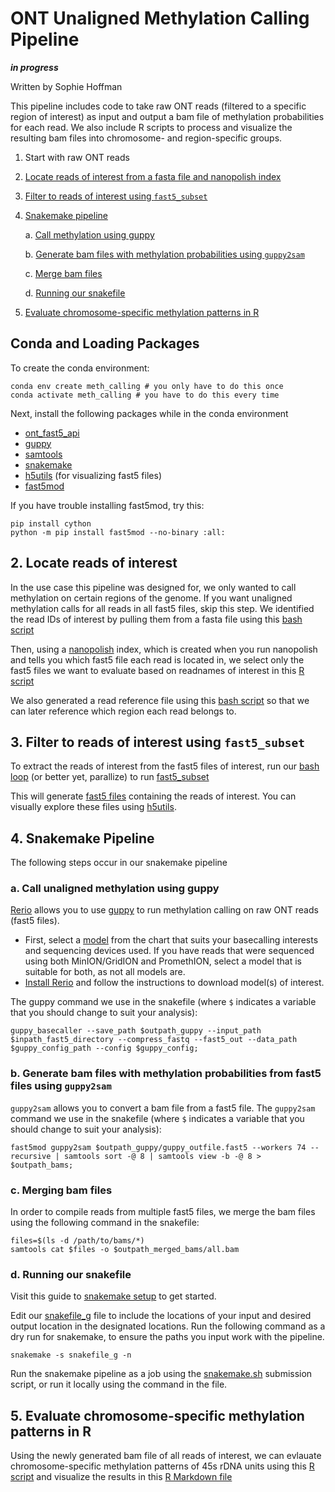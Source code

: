 # ONT Unaligned Methylation Calling Pipeline
***in progress***

Written by Sophie Hoffman

This pipeline includes code to take raw ONT reads (filtered to a specific region of interest) as input and output a bam file of methylation probabilities for each read. We also include R scripts to process and visualize the resulting bam files into chromosome- and region-specific groups. 

1. Start with raw ONT reads
2. [Locate reads of interest from a fasta file and nanopolish index](#2-locate-reads-of-interest)
3. [Filter to reads of interest using `fast5_subset`](#3-filter-to-reads-of-interest-using-fast5_subset)
4. [Snakemake pipeline](#4-snakemake-pipeline)

    a. [Call methylation using guppy](#a-call-unaligned-methylation-using-guppy)
    
    b. [Generate bam files with methylation probabilities using `guppy2sam`](#b-generate-bam-files-with-methylation-probabilities-from-fast5-files-using-guppy2sam)
    
    c. [Merge bam files](#c-merging-bam-files)
    
    d. [Running our snakefile](#d-running-our-snakefile)
    
5. [Evaluate chromosome-specific methylation patterns in R](#5-evaluate-chromosome-specific-methylation-patterns-in-r)

## Conda and Loading Packages

To create the conda environment:
```
conda env create meth_calling # you only have to do this once
conda activate meth_calling # you have to do this every time 
```
Next, install the following packages while in the conda environment
- [ont_fast5_api](https://github.com/nanoporetech/ont_fast5_api#getting-started)
- [guppy](https://denbi-nanopore-training-course.readthedocs.io/en/latest/basecalling/basecalling.html)
- [samtools](https://github.com/samtools/samtools)
- [snakemake](https://snakemake.readthedocs.io/en/stable/)
- [h5utils](https://github.com/NanoComp/h5utils) (for visualizing fast5 files) 
- [fast5mod](https://github.com/nanoporetech/fast5mod) 

If you have trouble installing fast5mod, try this: 
```
pip install cython 
python -m pip install fast5mod --no-binary :all:
```

## 2. Locate reads of interest
In the use case this pipeline was designed for, we only wanted to call methylation on certain regions of the genome. If you want unaligned methylation calls for all reads in all fast5 files, skip this step. 
We identified the read IDs of interest by pulling them from a fasta file using this [bash script](https://github.com/shoffm/ONT_unaligned_meth_calling/blob/master/pull_read_names.sh)

Then, using a [nanopolish](https://github.com/jts/nanopolish) index, which is created when you run nanopolish and tells you which fast5 file each read is located in, we select only the fast5 files we want to evaluate based on readnames of interest in this [R script](https://github.com/shoffm/ONT_unaligned_meth_calling/blob/master/read_isolation.R)

We also generated a read reference file using this [bash script](https://github.com/shoffm/ONT_unaligned_meth_calling/blob/master/pull_chm_spec_read_names.sh) so that we can later reference which region each read belongs to. 

## 3. Filter to reads of interest using `fast5_subset`
To extract the reads of interest from the fast5 files of interest, run our [bash loop](https://github.com/shoffm/ONT_unaligned_meth_calling/blob/master/fast5_sub_3.sh) (or better yet, parallize) to run [fast5_subset](https://github.com/nanoporetech/ont_fast5_api#fast5_subset)

This will generate [fast5 files](https://medium.com/@shiansu/a-look-at-the-nanopore-fast5-format-f711999e2ff6) containing the reads of interest. You can visually explore these files using [h5utils](https://github.com/NanoComp/h5utils).

## 4. Snakemake Pipeline

The following steps occur in our snakemake pipeline

### a. Call unaligned methylation using guppy

[Rerio](https://github.com/nanoporetech/rerio) allows you to use [guppy](https://denbi-nanopore-training-course.readthedocs.io/en/latest/basecalling/basecalling.html) to run methylation calling on raw ONT reads (fast5 files). 
- First, select a [model](https://github.com/nanoporetech/rerio#use-and-description-of-models) from the chart that suits your basecalling interests and sequencing devices used. If you have reads that were sequenced using both MinION/GridION and PromethION, select a model that is suitable for both, as not all models are. 
- [Install Rerio](https://github.com/nanoporetech/rerio#installation) and follow the instructions to download model(s) of interest. 

The guppy command we use in the snakefile (where `$` indicates a variable that you should change to suit your analysis):
```
guppy_basecaller --save_path $outpath_guppy --input_path $inpath_fast5_directory --compress_fastq --fast5_out --data_path $guppy_config_path --config $guppy_config; 
```

### b. Generate bam files with methylation probabilities from fast5 files using `guppy2sam`
`guppy2sam` allows you to convert a bam file from a fast5 file. 
The `guppy2sam` command we use in the snakefile (where `$` indicates a variable that you should change to suit your analysis): 
```
fast5mod guppy2sam $outpath_guppy/guppy_outfile.fast5 --workers 74 --recursive | samtools sort -@ 8 | samtools view -b -@ 8 > $outpath_bams;
```

### c. Merging bam files
In order to compile reads from multiple fast5 files, we merge the bam files using the following command in the snakefile: 
```
files=$(ls -d /path/to/bams/*)
samtools cat $files -o $outpath_merged_bams/all.bam
```

### d. Running our snakefile

Visit this guide to [snakemake setup](https://github.com/Snitkin-Lab-Umich/Snakemake_setup) to get started.

Edit our [snakefile_g](https://github.com/shoffm/ONT_unaligned_meth_calling/blob/master/snakefile_g) file to include the locations of your input and desired output location in the designated locations. 
Run the following command as a dry run for snakemake, to ensure the paths you input work with the pipeline. 

```
snakemake -s snakefile_g -n
```

Run the snakemake pipeline as a job using the [snakemake.sh](https://github.com/shoffm/ONT_unaligned_meth_calling/blob/master/snakemake.sh) submission script, or run it locally using the command in the file. 


## 5. Evaluate chromosome-specific methylation patterns in R
Using the newly generated bam file of all reads of interest, we can evlauate chromosome-specific methylation patterns of 45s rDNA units using this [R script](https://github.com/shoffm/ONT_unaligned_meth_calling/blob/master/45_s_parse.R) and visualize the results in this [R Markdown file](https://github.com/shoffm/ONT_unaligned_meth_calling/blob/master/Chromosome-specific_methylation_analysis.Rmd)
